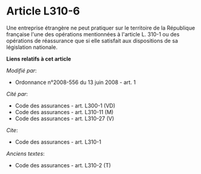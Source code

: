 # Article L310-6

Une entreprise étrangère ne peut pratiquer sur le territoire de la République française l'une des opérations mentionnées à
l'article L. 310-1 ou des opérations de réassurance que si elle satisfait aux dispositions de sa législation nationale.

**Liens relatifs à cet article**

_Modifié par_:

  - Ordonnance n°2008-556 du 13 juin 2008 - art. 1

_Cité par_:

  - Code des assurances - art. L300-1 (VD)
  - Code des assurances - art. L310-11 (M)
  - Code des assurances - art. L310-27 (V)

_Cite_:

  - Code des assurances - art. L310-1

_Anciens textes_:

  - Code des assurances - art. L310-2 (T)
